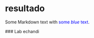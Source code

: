 # resultado
<p>Some Markdown text with <span style="color:blue">some <em>blue</em> text</span>.</p>
### Lab echandi
